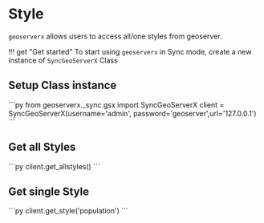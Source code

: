 # Style 

`geoserverx` allows users to access all/one styles from geoserver.

!!! get "Get started"
    To start using `geoserverx` in Sync mode, create a new instance of `SyncGeoServerX` Class

## Setup Class instance

<div class="termy">
```py
from geoserverx._sync.gsx import SyncGeoServerX
client = SyncGeoServerX(username='admin', password='geoserver',url='127.0.0.1')
```
</div>

## Get all Styles  

<div class="termy">
```py
client.get_allstyles()
```
</div>

## Get single Style

<div class="termy">
```py
client.get_style('population') 
```
</div>